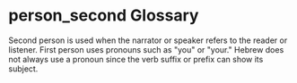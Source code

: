 # person_second Glossary
Second person is used when the narrator or speaker refers to the reader or listener. First person uses pronouns such as "you" or "your." Hebrew does not always use a pronoun since the verb suffix or prefix can show its subject. 